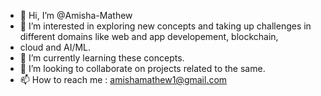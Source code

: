 - 👋 Hi, I’m @Amisha-Mathew
- 👀 I’m interested in exploring new concepts and taking up challenges in different domains like web and app developement, blockchain,
- cloud and AI/ML.
- 🌱 I’m currently learning these concepts.
- 💞️ I’m looking to collaborate on projects related to the same.
- 📫 How to reach me : amishamathew1@gmail.com
